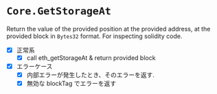 # `Core.GetStorageAt`

Return the value of the provided position at the provided address, at the provided block in `Bytes32` format. For inspecting solidity code.

- [x] 正常系
  - [x] call eth_getStorageAt & return provided block
- [x] エラーケース
  - [x] 内部エラーが発生したとき、そのエラーを返す.
  - [x] 無効な blockTag でエラーを返す
